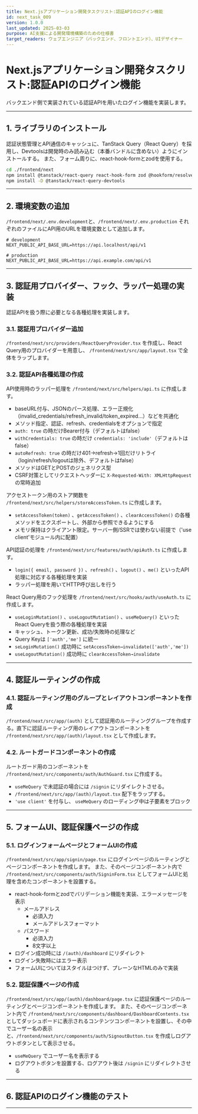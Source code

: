 ```yaml
---
title: Next.jsアプリケーション開発タスクリスト:認証APIのログイン機能
id: next_task_009
version: 1.0.0
last_updated: 2025-03-03
purpose: AI支援による開発環境構築のための仕様書
target_readers: ウェブエンジニア（バックエンド、フロントエンド）、UIデザイナー
---
```


# Next.jsアプリケーション開発タスクリスト:認証APIのログイン機能

バックエンド側で実装されている認証APIを用いたログイン機能を実装します。

---

## 1. ライブラリのインストール

認証状態管理とAPI通信のキャッシュに、TanStack Query（React Query）を採用し、Devtoolsは開発時のみ読み込む（本番バンドルに含めない）ようにインストールする。
また、フォーム周りに、react-hook-formとzodを使用する。

```bash
cd ./frontend/next
npm install @tanstack/react-query react-hook-form zod @hookform/resolvers
npm install -D @tanstack/react-query-devtools
```

---

## 2. 環境変数の追加

`/frontend/next/.env.development`と、`/frontend/next/.env.production` それぞれのファイルにAPI用のURLを環境変数として追加します。

```dotenv
# development
NEXT_PUBLIC_API_BASE_URL=https://api.localhost/api/v1

# production
NEXT_PUBLIC_API_BASE_URL=https://api.example.com/api/v1
```

---

## 3. 認証用プロバイダー、フック、ラッパー処理の実装

認証APIを扱う際に必要となる各種処理を実装します。

### 3.1. 認証用プロバイダー追加

`/frontend/next/src/providers/ReactQueryProvider.tsx` を作成し、React Query用のプロバイダーを用意し、 `/frontend/next/src/app/layout.tsx` で全体をラップします。

### 3.2. 認証API各種処理の作成

API使用時のラッパー処理を `/frontend/next/src/helpers/api.ts` に作成します。

- baseURL付与、JSONのパース処理、エラー正規化（invalid_credentials/refresh_invalid/token_expired…）などを共通化
- メソッド指定、認証、refresh、credentialsをオプションで指定
- `auth: true` の時だけBearer付与（デフォルトはfalse）
- `withCredentials: true` の時だけ `credentials: 'include'`（デフォルトはfalse）
- `autoRefresh: true` の時だけ401→refresh→1回だけリトライ（login/refresh/logoutは除外、デフォルトはfalse）
- メソッドはGETとPOSTのジェネリクス型
- CSRF対策としてリクエストヘッダーに `X-Requested-With: XMLHttpRequest` の常時追加

アクセストークン用のストア関数を `/frontend/next/src/helpers/storeAccessToken.ts` に作成します。

- `setAccessToken(token)` 、`getAccessToken()` 、`clearAccessToken()` の各種メソッドをエクスポートし、外部から参照できるようにする
- メモリ保持はクライアント限定。サーバー側/SSRでは使わない前提で（'use client'モジュール内に配置）

API認証の処理を `/frontend/next/src/features/auth/apiAuth.ts` に作成します。

- `login({ email, password })` 、`refresh()` 、`logout()` 、`me()` といったAPI処理に対応する各種処理を実装
- ラッパー処理を用いてHTTP呼び出しを行う

React Query用のフック処理を `/frontend/next/src/hooks/auth/useAuth.ts` に作成します。

- `useLoginMutation()` 、`useLogoutMutation()` 、`useMeQuery()` といったReact Queryを扱う際の各種処理を実装
- キャッシュ、トークン更新、成功/失敗時の処理など
- Query Keyは `['auth','me']` に統一
- `seLoginMutation()` 成功時に `setAccessToken→invalidate(['auth','me'])`
- `useLogoutMutation()` 成功時に `clearAccessToken→invalidate`

---

## 4. 認証ルーティングの作成

### 4.1. 認証ルーティング用のグループとレイアウトコンポーネントを作成

`/frontend/next/src/app/(auth)` として認証用のルーティンググループを作成する。直下に認証ルーティング用のレイアウトコンポーネントを `/frontend/next/src/app/(auth)/layout.tsx` として作成します。

### 4.2. ルートガードコンポーネントの作成

ルートガード用のコンポーネントを `/frontend/next/src/components/auth/AuthGuard.tsx` に作成する。

- `useMeQuery` で未認証の場合には `/signin` にリダイレクトさせる。
- `/frontend/next/src/app/(auth)/layout.tsx` 配下をラップする。
- `'use client'` を付与し、 `useMeQuery` のローディング中は子要素をブロック

---

## 5. フォームUI、認証保護ページの作成

### 5.1. ログインフォームページとフォームUIの作成

`/frontend/next/src/app/signin/page.tsx` にログインページのルーティングとページコンポーネントを作成します。
また、そのページコンポーネント内で `/frontend/next/src/components/auth/SigninForm.tsx` としてフォームUIと処理を含めたコンポーネントを設置する。

- react-hook-formとzodでバリデーション機能を実装、エラーメッセージを表示
  - メールアドレス
    - 必須入力
    - メールアドレスフォーマット
  - パスワード
    - 必須入力
    - 8文字以上
- ログイン成功時には `/(auth)/dashboard` にリダイレクト
- ログイン失敗時にはエラー表示
- フォームUIについてはスタイルはつけず、プレーンなHTMLのみで実装

### 5.2. 認証保護ページの作成

`/frontend/next/src/app/(auth)/dashboard/page.tsx` に認証保護ページのルーティングとページコンポーネントを作成します。
また、そのページコンポーネント内で `/frontend/next/src/components/dashboard/DashboardContents.tsx` としてダッシュボードに表示されるコンテンツコンポーネントを設置し、その中でユーザー名の表示と、`/frontend/next/src/components/auth/SignoutButton.tsx` を作成しログアウトボタンとして表示させる。

- `useMeQuery` でユーザー名を表示する
- ログアウトボタンを設置する、ログアウト後は `/signin` にリダイレクトさせる

---

## 6. 認証APIのログイン機能のテスト

---
